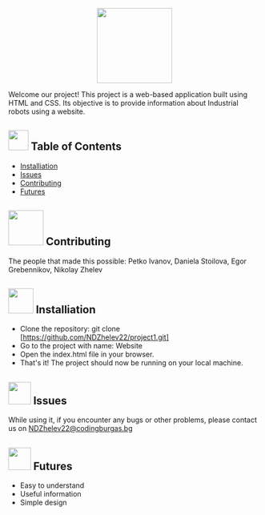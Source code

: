  <p align="center"><img src= "https://cdn.discordapp.com/attachments/871718613755768832/1115291002337497109/Alpha_logo-removebg-preview.png" width="150" height="150" > </p>
Welcome our project! This project is a web-based application built using HTML and CSS. Its objective is to provide information about Industrial robots using a website.

## <img src= "https://cdn.discordapp.com/attachments/871718613755768832/1114226682400874556/png-clipart-table-of-contents-table-of-contents-eagle-county-school-district-information-forms-blue-angle-thumbnail-removebg-preview.png" width="40" height="40"> Table of Contents
* [Installiation](#installiation)
* [Issues](#issues)
* [Contributing](#contributing) 
* [Futures](#features)

## <img src= "https://cdn.discordapp.com/attachments/871718613755768832/1114235235031318548/image-removebg-preview.png" width="70" height="70"> Contributing
The people that made this possible: Petko Ivanov, Daniela Stoilova, Egor Grebennikov, Nikolay Zhelev

## <img src= "https://cdn.discordapp.com/attachments/871718613755768832/1114227612479402045/download-1915753_960_720.webp" width="50" height="50"> Installiation
* Clone the repository: git clone [https://github.com/NDZhelev22/project1.git]
* Go to the project with name: Website
* Open the index.html file in your browser.
* That's it! The project should now be running on your local machine.
	
## <img src= "https://cdn.discordapp.com/attachments/871718613755768832/1114228963930296412/117746-200.png" width="45" height="45"> Issues
While using it, if you encounter any bugs or other problems, please contact us on NDZhelev22@codingburgas.bg

## <img src= "https://cdn.discordapp.com/attachments/871718613755768832/1114232885608726568/futures-contract-5183806-4321763.png" width="45" height="45"> Futures
* Easy to understand
* Useful information
* Simple design
